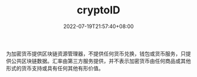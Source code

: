﻿---
weight: 
title: "cryptoID"
description: "为加密货币提供区块链资源管理器，不提供任何货币兑换，钱包或货币服务，只提供公共区块链数据"
date: 2022-07-19T21:57:40+08:00
lastmod: 2022-07-19T16:45:40+08:00
draft: false
authors: ["june"]
featuredImage: "cryptoid.png"
link: "https://www.cypherhunter.com/zh-hant/p/cryptoid/"
tags: ["区块链浏览器","cryptoID"]
categories: ["navigation"]
navigation: ["区块链浏览器"]
lightgallery: true
toc: true
pinned: false
recommend: false
recommend1: false
---
为加密货币提供区块链资源管理器，不提供任何货币兑换，钱包或货币服务，只提供公共区块链数据。汇率由第三方服务提供，并不表示加密货币由任何商品或其他形式的货币支持或具有任何其他有形价值。